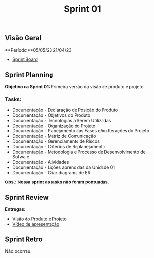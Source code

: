 <h1 align="center"><b>Sprint 01</b></h1>

<br>

## Visão Geral

**Período:**05/05/23 21/04/23	 <br>

- [Sprint Board](https://talesrodriguesgoncalves98.atlassian.net/jira/software/projects/SOS/boards/1/reports/burnup)

## Sprint Planning

**Objetivo da Sprint 01:** Primeira versão da visão de produto e projeto

### Tasks:
  - Documentação - Declaração de Posição do Produto
  - Documentação - Objetivos do Produto
  - Documentação - Tecnologias a Serem Utilizadas
  - Documentação - Organização do Projeto
  - Documentação - Planejamento das Fases e/ou Iterações do Projeto
  - Documentação - Matriz de Comunicação
  - Documentação - Gerenciamento de Riscos
  - Documentação - Critérios de Replanejamento
  - Documentação - Metodologia e Processo de Desenvolvimento de Sofware
  - Documentação - Atividades
  - Documentação - Lições aprendidas da Unidade 01
 - Documentação - Criar diagrama de ER

**Obs.: Nessa sprint as tasks não foram pontuadas.**

## Sprint Review 

**Entregas:**
  - [Visão do Produto e Projeto](https://mdsreq-fga-unb.github.io/2023.1-SOSOptica/visao/) 
  - [Vídeo de apresentação](https://mdsreq-fga-unb.github.io/2023.1-SOSOptica/visao/)

## Sprint Retro
Não ocorreu.
